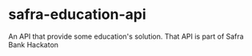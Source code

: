 # safra-education-api
An API that provide some education's  solution. That API is part of Safra Bank Hackaton
